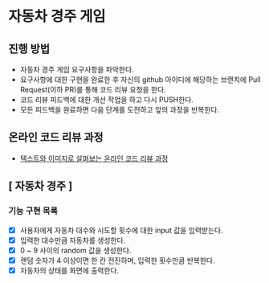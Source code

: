 # 자동차 경주 게임
## 진행 방법
* 자동차 경주 게임 요구사항을 파악한다.
* 요구사항에 대한 구현을 완료한 후 자신의 github 아이디에 해당하는 브랜치에 Pull Request(이하 PR)를 통해 코드 리뷰 요청을 한다.
* 코드 리뷰 피드백에 대한 개선 작업을 하고 다시 PUSH한다.
* 모든 피드백을 완료하면 다음 단계를 도전하고 앞의 과정을 반복한다.

## 온라인 코드 리뷰 과정
* [텍스트와 이미지로 살펴보는 온라인 코드 리뷰 과정](https://github.com/next-step/nextstep-docs/tree/master/codereview)

## [ 자동차 경주 ]
### 기능 구현 목록
- [x] 사용자에게 자동차 대수와 시도할 횟수에 대한 input 값을 입력받는다.
- [x] 입력한 대수만큼 자동차를 생성한다.
- [x] 0 ~ 9 사이의 random 값을 생성한다.
- [x] 랜덤 숫자가 4 이상이면 한 칸 전진하며, 입력한 횟수만큼 반복한다.
- [x] 자동차의 상태를 화면에 출력한다.